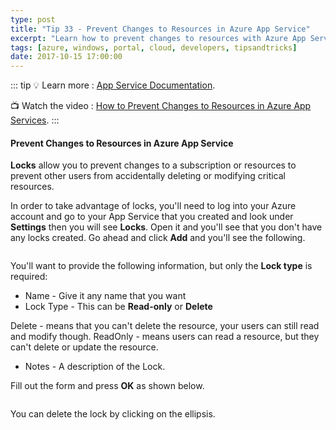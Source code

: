```yaml
---
type: post
title: "Tip 33 - Prevent Changes to Resources in Azure App Service"
excerpt: "Learn how to prevent changes to resources with Azure App Service"
tags: [azure, windows, portal, cloud, developers, tipsandtricks]
date: 2017-10-15 17:00:00
---
```


::: tip
:bulb: Learn more : [App Service Documentation](https://docs.microsoft.com/azure/app-service?WT.mc_id=docs-azuredevtips-micrum). 

:tv: Watch the video : [How to Prevent Changes to Resources in Azure App Services](https://youtu.be/AScLxYSHbrU?WT.mc_id=youtube-azuredevtips-micrum).
:::

#### Prevent Changes to Resources in Azure App Service

**Locks** allow you to prevent changes to a subscription or resources to prevent other users from accidentally deleting or modifying critical resources.


In order to take advantage of locks, you'll need to log into your Azure account and go to your App Service that you created and look under **Settings** then you will see **Locks**. Open it and you'll see that you don't have any locks created. Go ahead and click **Add** and you'll see the following. 

<img :src="$withBase('/files/locksblog1.png')">

You'll want to provide the following information, but only the **Lock type** is required: 

* Name - Give it any name that you want
* Lock Type - This can be **Read-only** or **Delete**

Delete - means that you can't delete the resource, your users can still read and modify though.
ReadOnly - means users can read a resource, but they can't delete or update the resource.

* Notes - A description of the Lock.

Fill out the form and press **OK** as shown below. 

<img :src="$withBase('/files/locksblog2.png')">

You can delete the lock by clicking on the ellipsis. 

<img :src="$withBase('/files/locksblog3.png')">


